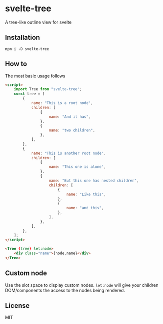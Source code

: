# svelte-tree

A tree-like outline view for svelte

## Installation

```
npm i -D svelte-tree
```

## How to

The most basic usage follows

```html
<script>
    import Tree from "svelte-tree";
    const tree = [
        {
            name: "This is a root node",
            children: [
                {
                    name: "And it has",
                },
                {
                    name: "two children",
                },
            ],
        },
        {
            name: "This is another root node",
            children: [
                {
                    name: "This one is alone",
                },
                {
                    name: "But this one has nested children",
                    children: [
                        {
                            name: "Like this",
                        },
                        {
                            name: "and this",
                        },
                    ],
                },
            ],
        },
    ];
</script>

<Tree {tree} let:node>
    <div class="name">{node.name}</div>
</Tree>
```

## Custom node

Use the slot space to display custom nodes. `let:node` will give your children DOM/components the access to the nodes being rendered.

## License

MIT
